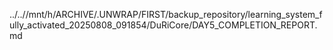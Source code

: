 ../..//mnt/h/ARCHIVE/.UNWRAP/FIRST/backup_repository/learning_system_fully_activated_20250808_091854/DuRiCore/DAY5_COMPLETION_REPORT.md